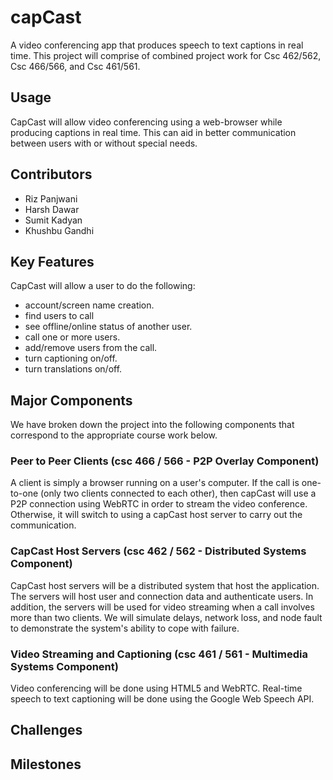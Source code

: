 # capCast
A video conferencing app that produces speech to text captions in real time. This project will comprise of combined project work for Csc 462/562, Csc 466/566, and Csc 461/561.

## Usage
CapCast will allow video conferencing using a web-browser while producing captions in real time. This can aid in better communication between users with or without special needs. 
 
## Contributors
- Riz Panjwani
- Harsh Dawar
- Sumit Kadyan
- Khushbu Gandhi
 
## Key Features
CapCast will allow a user to do the following:
- account/screen name creation.
- find users to call
- see offline/online status of another user.
- call one or more users.
- add/remove users from the call.
- turn captioning on/off.
- turn translations on/off.

## Major Components

We have broken down the project into the following components that correspond to the appropriate course work below.

### Peer to Peer Clients (csc 466 / 566 - P2P Overlay Component)
A client is simply a browser running on a user's computer. If the call is one-to-one (only two clients connected to each other), then capCast will use a P2P connection using WebRTC in order to stream the video conference. Otherwise, it will switch to using a capCast host server to carry out the communication.

### CapCast Host Servers (csc 462 / 562 - Distributed Systems Component)
CapCast host servers will be a distributed system that host the application. The servers will host user and connection data and authenticate users. In addition, the servers will be used for video streaming when a call involves more than two clients. We will simulate delays, network loss, and node fault to demonstrate the system's ability to cope with failure.

### Video Streaming and Captioning (csc 461 / 561 - Multimedia Systems Component)
Video conferencing will be done using HTML5 and WebRTC. Real-time speech to text captioning will be done using the Google Web Speech API.


## Challenges

## Milestones




